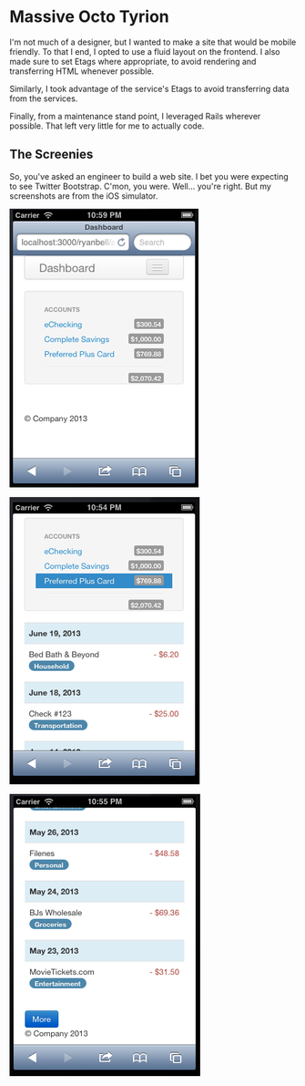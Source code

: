Massive Octo Tyrion
===================

I'm not much of a designer, but I wanted to make a site that would be mobile
friendly. To that I end, I opted to use a fluid layout on the frontend. I also
made sure to set Etags where appropriate, to avoid rendering and transferring
HTML whenever possible.

Similarly, I took advantage of the service's Etags to avoid transferring data
from the services.

Finally, from a maintenance stand point, I leveraged Rails wherever possible.
That left very little for me to actually code.

The Screenies
-------------

So, you've asked an engineer to build a web site. I bet you were expecting to
see Twitter Bootstrap. C'mon, you were. Well... you're right. But my
screenshots are from the iOS simulator.

![Screen 1](doc/Screen1.png)

![Screen_2](doc/Screen2.png)

![Screen_3](doc/Screen3.png)
